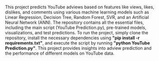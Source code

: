 This project predicts YouTube adviews based on features like views, likes, dislikes, and comments using various machine learning models such as Linear Regression, Decision Tree, Random Forest, SVR, and an Artificial Neural Network (ANN). The repository contains all the essential files, including the main script (YouTube Prediction.py), pre-trained models, visualizations, and test predictions. To run the project, simply clone the repository, install the necessary dependencies using **"pip install -r requirements.txt"**, and execute the script by running **"python YouTube Prediction.py"**. This project provides insights into adview prediction and the performance of different models on YouTube data.

